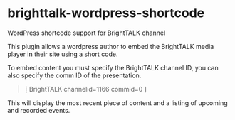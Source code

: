 # brighttalk-wordpress-shortcode

WordPress shortcode support for BrightTALK channel 

This plugin allows a wordpress author to embed the BrightTALK media player in their site using a short code.

To embed content you must specify the BrightTALK channel ID, you can also specify the comm ID of the presentation.

> [ BrightTALK channelid=1166 commid=0 ]

This will display the most recent piece of content and a listing of upcoming and recorded events.


